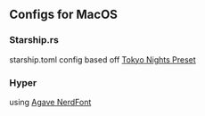## Configs for MacOS

### Starship.rs
starship.toml config based off [Tokyo Nights Preset](https://starship.rs/presets/tokyo-night.html)

### Hyper
using [Agave NerdFont](https://www.nerdfonts.com/font-downloads)